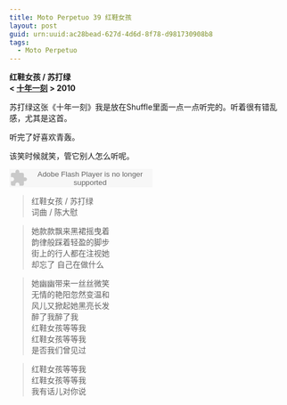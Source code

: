 ```yaml
---
title: Moto Perpetuo 39 红鞋女孩
layout: post
guid: urn:uuid:ac28bead-627d-4d6d-8f78-d981730908b8
tags:
  - Moto Perpetuo
---
```


__红鞋女孩 / 苏打绿__    
__< [十年一刻](http://music.douban.com/subject/4923069/) > 2010__  

苏打绿这张《十年一刻》我是放在Shuffle里面一点一点听完的。听着很有错乱感，尤其是这首。

听完了好喜欢青轰。

该笑时候就笑，管它别人怎么听呢。

<embed src="http://www.xiami.com/widget/0_1769658626/singlePlayer.swf" type="application/x-shockwave-flash" width="257" height="33" wmode="transparent"></embed>

>红鞋女孩 / 苏打绿  
>词曲 / 陈大慰  

>她款款飘来黑裙摇曳着   
>韵律般踩着轻盈的脚步   
>街上的行人都在注视她   
>却忘了 自己在做什么   

>她幽幽带来一丝丝微笑   
>无情的艳阳忽然变温和   
>风儿又掀起她黑亮长发   
>醉了我醉了我   
>红鞋女孩等等我   
>红鞋女孩等等我   
>是否我们曾见过   

>红鞋女孩等等我   
>红鞋女孩等等我   
>我有话儿对你说  